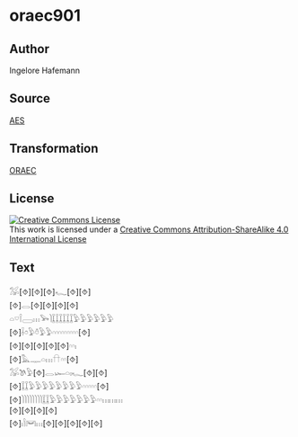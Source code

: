 # oraec901

## Author

Ingelore Hafemann

## Source

[AES](https://github.com/simondschweitzer/aes)

## Transformation

[ORAEC](https://oraec.github.io/)

## License

<a rel="license" href="http://creativecommons.org/licenses/by-sa/4.0/"><img alt="Creative Commons License" style="border-width:0" src="https://i.creativecommons.org/l/by-sa/4.0/88x31.png" /></a><br />This work is licensed under a <a rel="license" href="http://creativecommons.org/licenses/by-sa/4.0/">Creative Commons Attribution-ShareAlike 4.0 International License</a>

## Text

𓅮[⯑][⯑][⯑]𓆑[⯑][⯑]<br>
[⯑]𓂋[⯑][⯑][⯑][⯑]<br>
𓏏𓎺𓌉𓈀𓏥𓅨𓌙𓆼𓆼𓆼𓆼𓆼𓆼𓅱𓅱𓅱𓅱𓅱𓅱<br>
[⯑]𓌢𓏌𓅱𓏊𓅱𓅱𓎆𓎆𓎆𓎆𓎆𓎆𓎆𓎆𓎆[⯑]<br>
[⯑][⯑][⯑][⯑][⯑]𓎆𓎆𓏤<br>
[⯑]𓅓𓊃𓏏𓏥𓎅𓎆𓎆[⯑]<br>
𓅮𓌗𓅱[⯑]𓂋𓆱𓏏𓏤𓆑[⯑][⯑]<br>
[⯑]𓆼𓆼𓅱𓅱𓅱𓅱𓅱𓅱𓅱𓅱𓎆𓎆𓎆𓎆𓎆[⯑]<br>
[⯑]𓌙𓌙𓌙𓌙𓌙𓌙𓌙𓌙𓆼𓆼𓅱𓅱𓅱𓅱𓅱𓅱𓅱𓎆𓎆𓏥𓏥𓏥<br>
[⯑][⯑][⯑][⯑]<br>
[⯑]𓏤𓌉𓋞𓏥[⯑][⯑][⯑][⯑][⯑]<br>

